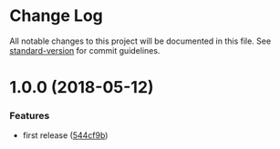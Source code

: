 # Change Log

All notable changes to this project will be documented in this file. See [standard-version](https://github.com/conventional-changelog/standard-version) for commit guidelines.

<a name="1.0.0"></a>
# 1.0.0 (2018-05-12)


### Features

* first release ([544cf9b](https://www.github.com/elboman/gatsby-remark-source-name/commit/544cf9b))
